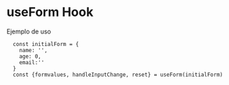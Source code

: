 # useForm Hook

Ejemplo de uso

```
  const initialForm = {
    name: '',
    age: 0,
    email:''
  }
  const {formvalues, handleInputChange, reset} = useForm(initialForm)
```

